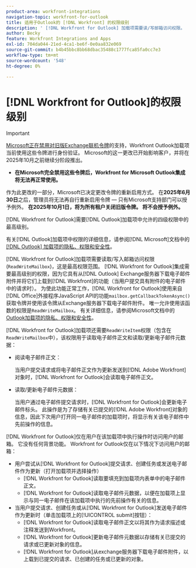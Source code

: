 ```yaml
---
product-area: workfront-integrations
navigation-topic: workfront-for-outlook
title: 适用于Outlook的 [!DNL Workfront] 的权限级别
description: ' [!DNL Workfront for Outlook] 加载项需要读/写邮箱访问权限。  [!DNL Workfront for Outlook] 集成需要最高级别的权限，因为它具有从Outlook Exchange Server下载电子邮件附件并将附件上载到 [!DNL Workfront]的功能（当用户从具有附件的电子邮件提交请求时）。'
author: Becky
feature: Workfront Integrations and Apps
exl-id: 704da044-21ed-4ca1-be6f-0e0aa832e069
source-git-commit: b4b45bbc8bb68dbac35488c1777fca85fa0cc7e3
workflow-type: tm+mt
source-wordcount: '548'
ht-degree: 0%

---
```


# [!DNL Workfront for Outlook]的权限级别

>[!IMPORTANT]
>
>[Microsoft正在禁用对旧版Exchange联机令牌](https://learn.microsoft.com/en-us/office/dev/add-ins/outlook/faq-nested-app-auth-outlook-legacy-tokens)的支持，Workfront Outlook加载项当前使用这些令牌进行身份验证。 Microsoft的这一更改已开始影响客户，并将在2025年10月之前继续分阶段推出。
>
>* **在Microsoft完全禁用这些令牌后，Workfront for Microsoft Outlook集成将无法再正常使用。**
>
>作为此更改的一部分，Microsoft已决定更改令牌的重新启用方式。 在&#x200B;**2025年6月30日**&#x200B;之后，管理员将无法再自行重新启用令牌 — 只有Microsoft支持部门可以授予例外。 **在2025年10月1日，将为所有租户关闭旧版令牌。 将不会授予例外。**


[!DNL Workfront for Outlook]需要[!DNL Outlook]加载项中允许的四级权限中的最高级别。

有关[!DNL Outlook]加载项中权限的详细信息，请参阅[!DNL Microsoft]文档中的[ [!DNL Outlook] 加载项的隐私、权限和安全性](https://docs.microsoft.com/en-us/office/dev/add-ins/outlook/privacy-and-security)。

[!DNL Workfront for Outlook]加载项需要读取/写入邮箱访问权限(`ReadWriteMailbox`)，这是最高权限范围。
[!DNL Workfront for Outlook]集成需要最高级别的权限，因为它具有从[!DNL Outlook] Exchange服务器下载电子邮件附件并将它们上载到[!DNL Workfront]的功能（当用户提交具有附件的电子邮件中的请求时）。 为使此功能正常工作，[!DNL Workfront for Outlook]使用来自[!DNL Office]外接程序JavaScript API的功能`mailbox.getCallbackTokenAsync()`获取令牌并使用该令牌从Exchange服务器下载电子邮件附件。 唯一允许使用该函数的权限是`ReadWriteMailbox`。 有关详细信息，请参阅Microsoft文档中的[Outlook加载项的隐私、权限和安全性](https://docs.microsoft.com/en-us/office/dev/add-ins/outlook/privacy-and-security)。

[!DNL Workfront for Outlook]加载项还需要`ReadWriteItem`权限（包含在`ReadWriteMailbox`中），该权限用于读取电子邮件正文和读取/更新电子邮件元数据：

* 阅读电子邮件正文：

  当用户提交请求或将电子邮件正文作为更新发送到[!DNL Adobe Workfront]对象时，[!DNL Workfront for Outlook]会读取电子邮件正文。
* 读取/更新电子邮件元数据：

  当用户通过电子邮件提交请求时，[!DNL Workfront for Outlook]会更新电子邮件标头。 此操作是为了存储有关已提交的[!DNL Adobe Workfront]对象的信息，因此下次用户打开同一电子邮件的加载项时，将显示有关该电子邮件中先前操作的信息。

[!DNL Workfront for Outlook]仅在用户在该加载项中执行操作时访问用户的邮箱。 它没有任何背景功能。 Workfront for Outlook仅在以下情况下访问用户的邮箱：

* 用户尝试从[!DNL Workfront for Outlook]提交请求、创建任务或发送电子邮件作为更新（打开加载项并选择操作）
   * [!DNL Workfront for Outlook]读取要填充到加载项内表单中的电子邮件正文。
   * [!DNL Workfront for Outlook]读取电子邮件元数据，以便在加载项上显示与同一电子邮件在该加载项中执行的先前操作有关的信息。
* 当用户提交请求、创建任务或从[!DNL Workfront for Outlook]发送电子邮件作为更新时（单击加载项上的[!UICONTROL submit]按钮）：
   * [!DNL Workfront for Outlook]读取电子邮件正文以将其作为请求描述或注释发送到Workfront。
   * [!DNL Workfront for Outlook]更新电子邮件元数据以存储有关已提交的请求或已更新对象的信息。
   * [!DNL Workfront for Outlook]从exchange服务器下载电子邮件附件，以上载到已提交的请求、已创建的任务或已更新的对象。
